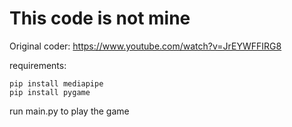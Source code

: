 # This code is not mine

Original coder: https://www.youtube.com/watch?v=JrEYWFFIRG8

requirements:
```
pip install mediapipe
pip install pygame
```

run main.py to play the game
